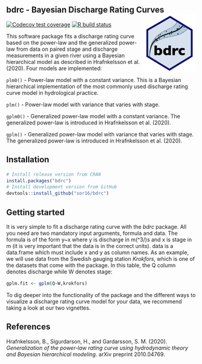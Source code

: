 
<!-- README.md is generated from README.Rmd. Please edit that file -->

## bdrc - Bayesian Discharge Rating Curves <img src="man/figures/logo.png" align="right" alt="" width="140" />

<!-- badges: start -->

[![Codecov test
coverage](https://codecov.io/gh/sor16/bdrc/branch/master/graph/badge.svg)](https://codecov.io/gh/sor16/bdrc?branch=master)
[![R build
status](https://github.com/sor16/bdrc/workflows/R-CMD-check/badge.svg)](https://github.com/sor16/bdrc/actions)
<!-- badges: end -->

This software package fits a discharge rating curve based on the
power-law and the generalized power-law from data on paired stage and
discharge measurements in a given river using a Bayesian hierarchical
model as described in Hrafnkelsson et al. (2020). Four models are
implemented:

`plm0()` - Power-law model with a constant variance. This is a Bayesian
hierarchical implementation of the most commonly used discharge rating
curve model in hydrological practice.

`plm()` - Power-law model with variance that varies with stage.

`gplm0()` - Generalized power-law model with a constant variance. The
generalized power-law is introduced in Hrafnkelsson et al. (2020).

`gplm()` - Generalized power-law model with variance that varies with
stage. The generalized power-law is introduced in Hrafnkelsson et al.
(2020).

## Installation

``` r
# Install release version from CRAN
install.packages("bdrc")
# Install development version from GitHub
devtools::install_github("sor16/bdrc")
```

## Getting started

It is very simple to fit a discharge rating curve with the *bdrc*
package. All you need are two mandatory input arguments, formula and
data. The formula is of the form y~x where y is discharge in m\(^3/\)s
and x is stage in m (it is very important that the data is in the
correct units). data is a data.frame which must include x and y as
column names. As an example, we will use data from the Swedish gauging
station *Krokfors*, which is one of the datasets that come with the
package. In this table, the Q column denotes discharge while W denotes
stage:

``` r
gplm.fit <- gplm(Q~W,krokfors)
```

To dig deeper into the functionality of the package and the different
ways to visualize a discharge rating curve model for your data, we
recommend taking a look at our two vignettes.

## References

Hrafnkelsson, B., Sigurdarson, H., and Gardarsson, S. M. (2020).
*Generalization of the power-law rating curve using hydrodynamic theory
and Bayesian hierarchical modeling*. arXiv preprint 2010.04769.
